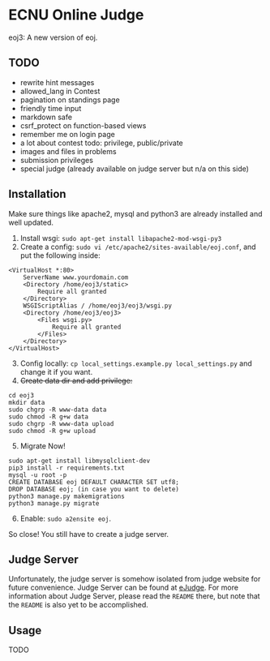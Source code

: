 # ECNU Online Judge
eoj3: A new version of eoj.

## TODO
+ rewrite hint messages
+ allowed_lang in Contest
+ pagination on standings page
+ friendly time input
+ markdown safe
+ csrf_protect on function-based views
+ remember me on login page
+ a lot about contest todo: privilege, public/private
+ images and files in problems
+ submission privileges
+ special judge (already available on judge server but n/a on this side)

## Installation

Make sure things like apache2, mysql and python3 are already installed and well updated.

1. Install wsgi: `sudo apt-get install libapache2-mod-wsgi-py3`
2. Create a config: `sudo vi /etc/apache2/sites-available/eoj.conf`, and put the following inside:
```
<VirtualHost *:80>
    ServerName www.yourdomain.com
    <Directory /home/eoj3/static>
        Require all granted
    </Directory>
    WSGIScriptAlias / /home/eoj3/eoj3/wsgi.py
    <Directory /home/eoj3/eoj3>
        <Files wsgi.py>
            Require all granted
        </Files>
    </Directory>
</VirtualHost>
```
3. Config locally: `cp local_settings.example.py local_settings.py` and change it if you want.
4. ~~Create data dir and add privilege:~~
```
cd eoj3
mkdir data
sudo chgrp -R www-data data
sudo chmod -R g+w data
sudo chgrp -R www-data upload
sudo chmod -R g+w upload
```
5. Migrate Now!
```
sudo apt-get install libmysqlclient-dev
pip3 install -r requirements.txt
mysql -u root -p
CREATE DATABASE eoj DEFAULT CHARACTER SET utf8;
DROP DATABASE eoj; (in case you want to delete)
python3 manage.py makemigrations
python3 manage.py migrate
```
6. Enable: `sudo a2ensite eoj`.

So close! You still have to create a judge server.

## Judge Server
Unfortunately, the judge server is somehow isolated from judge website
for future convenience. Judge Server can be found at [eJudge](https://github.com/ultmaster/ejudge).
For more information about Judge Server, please read the `README` there, but note that the
`README` is also yet to be accomplished.

## Usage

TODO